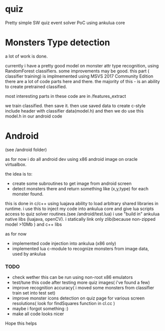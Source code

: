 # quiz

Pretty simple SW quiz event solver PoC using ankulua core

# Monsters Type detection

a lot of work is done.

currently i have a pretty good model on monster attr type recognition, using RandomForest classifiers. some improvements may be good.
this part ( classifier training) is implmemented using MSVS 2017 Community Edition
there are a lot of code parts here and there. the majority of this - is an ability to create pretrained classified.

most interesting parts in these code are in 
/features_extract

we train classified. then save it. then use saved data to create c-style include header with classifier data(model.h)
and then we do use this model.h in our android code


# Android

(see /android folder)

as for now i do all android dev using x86 android image on oracle virtualbox.

the idea is to:
* create some subroutines to get image from android screen
* detect monsters there and  return something like (x,y,type) for each monster found.

this is done in c/c++ using luajava ability to load arbitrary shared libraries in runtime.
i use this to inject my code into ankulua core and give lua scripts access to quiz solver routines.(see /android/test.lua)
i use "build in" ankulua native libs (luajava, openCV).
i statically link only zlib(because non-zipped model >10Mb ) and c++ libs

as for now

* implemented code injection into ankulua (x86 only)
* implemented lua c-module to recognize monsters from image data, used by ankulua


### TODO

* check wether this can be run using non-root x86 emulators
* test/tune this code after testing more quiz images( i've found a few)
* improve recognition accuracy( i moved some monsters from classifier train set into test set)
* improve monster icons detection on quiz page for various screen resolutions( look for findSquares function in cl.cc )
* maybe i forgot something :)
* make all code looks nicer

Hope this helps 